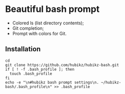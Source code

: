 Beautiful bash prompt
=====================
* Colored ls (list directory contents);
* Git completion;
* Prompt with colors for Git.

Installation
------------
    cd
    git clone https://github.com/hubikz/hubikz-bash.git
    if [ ! -f .bash_profile ]; then
      touch .bash_profile
    fi
    echo -e "\n#hubikz bash prompt settings\n. ~/hubikz-bash/.bash_profile\n" >> .bash_profile


